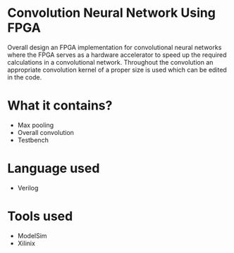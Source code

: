 # Convolution Neural Network Using FPGA
Overall design an FPGA implementation for convolutional neural networks where the FPGA serves as a hardware accelerator to speed up the required calculations in a convolutional network. Throughout the convolution an appropriate convolution kernel of a proper size is used which can be edited in the code.

# What it contains?
- Max pooling
- Overall convolution
- Testbench

# Language used
- Verilog

# Tools used
- ModelSim
- Xilinix
